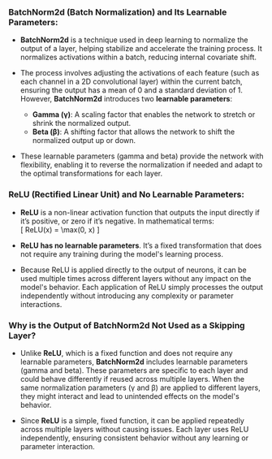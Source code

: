 ### BatchNorm2d (Batch Normalization) and Its Learnable Parameters:
- **BatchNorm2d** is a technique used in deep learning to normalize the output of a layer, helping stabilize and accelerate the training process. It normalizes activations within a batch, reducing internal covariate shift.
  
- The process involves adjusting the activations of each feature (such as each channel in a 2D convolutional layer) within the current batch, ensuring the output has a mean of 0 and a standard deviation of 1. However, **BatchNorm2d** introduces two **learnable parameters**:
  - **Gamma (γ)**: A scaling factor that enables the network to stretch or shrink the normalized output.
  - **Beta (β)**: A shifting factor that allows the network to shift the normalized output up or down.
  
- These learnable parameters (gamma and beta) provide the network with flexibility, enabling it to reverse the normalization if needed and adapt to the optimal transformations for each layer.

### ReLU (Rectified Linear Unit) and No Learnable Parameters:
- **ReLU** is a non-linear activation function that outputs the input directly if it’s positive, or zero if it’s negative. In mathematical terms:  
  \[
  ReLU(x) = \max(0, x)
  \]

- **ReLU has no learnable parameters**. It’s a fixed transformation that does not require any training during the model's learning process. 

- Because ReLU is applied directly to the output of neurons, it can be used multiple times across different layers without any impact on the model's behavior. Each application of ReLU simply processes the output independently without introducing any complexity or parameter interactions.

### Why is the Output of BatchNorm2d Not Used as a Skipping Layer?
- Unlike **ReLU**, which is a fixed function and does not require any learnable parameters, **BatchNorm2d** includes learnable parameters (gamma and beta). These parameters are specific to each layer and could behave differently if reused across multiple layers. When the same normalization parameters (γ and β) are applied to different layers, they might interact and lead to unintended effects on the model's behavior.
  
- Since **ReLU** is a simple, fixed function, it can be applied repeatedly across multiple layers without causing issues. Each layer uses ReLU independently, ensuring consistent behavior without any learning or parameter interaction.